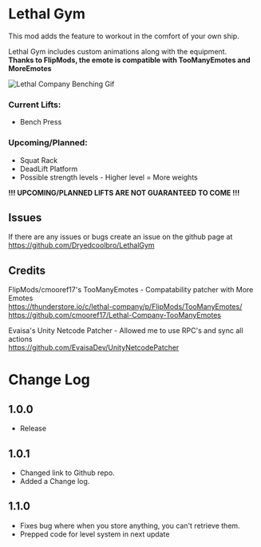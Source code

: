 # Lethal Gym
This mod adds the feature to workout in the comfort of your own ship.

Lethal Gym includes custom animations along with the equipment.  
**Thanks to FlipMods, the emote is compatible with TooManyEmotes and MoreEmotes**

![Lethal Company Benching Gif](https://imgur.com/6SGjN07.gif)

### Current Lifts:
- Bench Press

### Upcoming/Planned:
- Squat Rack
- DeadLift Platform
- Possible strength levels - Higher level = More weights

**!!! UPCOMING/PLANNED LIFTS ARE NOT GUARANTEED TO COME !!!** 

## Issues
If there are any issues or bugs create an issue on the github page at https://github.com/Dryedcoolbro/LethalGym

## Credits
FlipMods/cmooref17's TooManyEmotes - Compatability patcher with More Emotes  
https://thunderstore.io/c/lethal-company/p/FlipMods/TooManyEmotes/  
https://github.com/cmooref17/Lethal-Company-TooManyEmotes

Evaisa's Unity Netcode Patcher - Allowed me to use RPC's and sync all actions  
https://github.com/EvaisaDev/UnityNetcodePatcher

# Change Log

## 1.0.0
- Release

## 1.0.1
- Changed link to Github repo.
- Added a Change log.

## 1.1.0
- Fixes bug where when you store anything, you can't retrieve them.
- Prepped code for level system in next update
